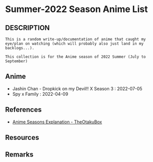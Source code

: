 # Summer-2022 Season Anime List

## DESCRIPTION
```
This is a random write-up/documentation of anime that caught my eye/plan on watching (which will probably also just land in my backlogs...).

This collection is for the Anime season of 2022 Summer (July to September)
```

## Anime
+ Jashin Chan - Dropkick on my Devil!! X Season 3 : 2022-07-05
+ Spy x Family : 2022-04-09

## References
+ [Anime Seasons Explanation - TheOtakuBox](https://www.theotakubox.com/post/seasons-and-cours-do-you-really-know-when-your-anime-came-out)

## Resources

## Remarks